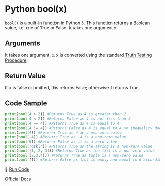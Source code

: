 # Python bool(x)

`bool()` is a built-in function in Python 3. This function returns a Boolean value, i.e. one of True or False. It takes one argument `x`. 

## Arguments

It takes one argument, `x`. x is converted using the standard [Truth Testing Procedure](https://docs.python.org/3/library/stdtypes.html#truth). 

## Return Value

If x is false or omitted, this returns False; otherwise it returns True. 

## Code Sample

```python
print(bool(4 > 2)) #Returns True as 4 is greater than 2
print(bool(4 < 2)) #Returns False as 4 is not less than 2
print(bool(4 == 4)) #Returns True as 4 is equal to 4
print(bool(4 != 4)) #Returns False as 4 is equal to 4 so inequality doesn't holds
print(bool(4)) #Returns True as 4 is a non-zero value
print(bool(-4)) #Returns True as -4 is a non-zero value
print(bool(0)) #Returns False as it is a zero value
print(bool('dskl')) #Returns True as the string is a non-zero value
print(bool([1, 2, 3])) #Returns True as the list is a non-zero value
print(bool((2,3,4))) #Returns True as tuple is a non-zero value
print(bool([])) #Returns False as list is empty and equal to 0 according to truth value testing
```

:rocket: [Run Code](https://repl.it/CVCS/1)

[Official Docs](https://docs.python.org/3/library/functions.html#bool)
